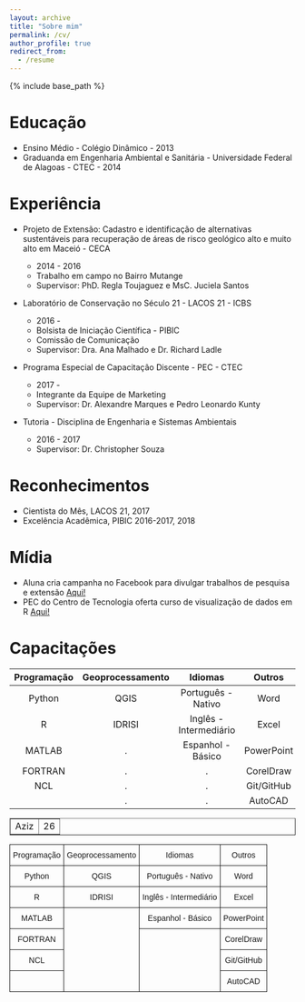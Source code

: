 ```yaml
---
layout: archive
title: "Sobre mim"
permalink: /cv/
author_profile: true
redirect_from:
  - /resume
---
```


{% include base_path %}


Educação
======
* Ensino Médio - Colégio Dinâmico - 2013
* Graduanda em Engenharia Ambiental e Sanitária - Universidade Federal de Alagoas - CTEC - 2014

Experiência
======
* Projeto de Extensão: Cadastro e identificação de alternativas sustentáveis para recuperação de áreas de risco geológico alto e muito alto em Maceió - CECA
  * 2014 - 2016
  * Trabalho em campo no Bairro Mutange
  * Supervisor: PhD. Regla Toujaguez e MsC. Juciela Santos


* Laboratório de Conservação no Século 21 - LACOS 21 - ICBS
  * 2016 -
  * Bolsista de Iniciação Científica - PIBIC
  * Comissão de Comunicação
  * Supervisor: Dra. Ana Malhado e Dr. Richard Ladle


* Programa Especial de Capacitação Discente - PEC - CTEC
  * 2017 -
  * Integrante da Equipe de Marketing
  * Supervisor: Dr. Alexandre Marques e Pedro Leonardo Kunty


* Tutoria - Disciplina de Engenharia e Sistemas Ambientais
  * 2016 - 2017
  * Supervisor: Dr. Christopher Souza

Reconhecimentos
======
* Cientista do Mês, LACOS 21, 2017
* Excelência Acadêmica, PIBIC 2016-2017, 2018

Mídia
======
* Aluna cria campanha no Facebook para divulgar trabalhos de pesquisa e extensão <span style="color:blue"> [Aqui!](http://www.ufal.edu.br/noticias/2017/2/aluna-cria-campanha-no-facebook-para-divulgar-e-promover-trabalhos-de-pesquisa-e-extensao)</span> 
* PEC do Centro de Tecnologia oferta curso de visualização de dados em R <span style="color:blue"> [Aqui!](http://www.ufal.edu.br/estudante/noticias/2017/8/estudantes-do-pec-de-tecnologia-ofertam-curso-de-visualizacao-de-dados-em-r)</span>
   
Capacitações
======


| Programação  	| Geoprocessamento 	|         Idiomas        	|   Outros   	|
|:-------------:|:---------------------:|:-----------------------------:|:-------------:|
|    Python    	|       QGIS       	|   Português - Nativo   	|    Word    	|
|       R      	|      IDRISI      	| Inglês - Intermediário 	|    Excel   	|
|    MATLAB    	|          .            |    Espanhol - Básico   	| PowerPoint 	|
|    FORTRAN   	|          .            |              .                |  CorelDraw 	|
|      NCL     	|          .            |              .                | Git/GitHub 	|
|              	|          .            |              .                |   AutoCAD     |


<table border="1px">
  <tr>
    <td>Aziz</td>
    <td>26</td>
  </tr>
</table>


<style type="text/css">
.tg  {border-collapse:collapse;border-spacing:0;}
.tg td{font-family:Arial, sans-serif;font-size:14px;padding:10px 5px;border-style:solid;border-width:1px;overflow:hidden;word-break:normal;}
.tg th{font-family:Arial, sans-serif;font-size:14px;font-weight:normal;padding:10px 5px;border-style:solid;border-width:1px;overflow:hidden;word-break:normal;}
.tg .tg-baqh{text-align:center;vertical-align:top}
</style>
<table class="tg">
  <tr>
    <th class="tg-baqh">Programação <br></th>
    <th class="tg-baqh">Geoprocessamento</th>
    <th class="tg-baqh">Idiomas</th>
    <th class="tg-baqh">Outros<br></th>
  </tr>
  <tr>
    <td class="tg-baqh">Python</td>
    <td class="tg-baqh">QGIS<br></td>
    <td class="tg-baqh">Português - Nativo<br></td>
    <td class="tg-baqh">Word</td>
  </tr>
  <tr>
    <td class="tg-baqh">R</td>
    <td class="tg-baqh">IDRISI<br></td>
    <td class="tg-baqh">Inglês - Intermediário<br></td>
    <td class="tg-baqh">Excel</td>
  </tr>
  <tr>
    <td class="tg-baqh">MATLAB<br></td>
    <td class="tg-baqh" rowspan="4"></td>
    <td class="tg-baqh">Espanhol - Básico<br></td>
    <td class="tg-baqh">PowerPoint</td>
  </tr>
  <tr>
    <td class="tg-baqh">FORTRAN</td>
    <td class="tg-baqh" rowspan="3"></td>
    <td class="tg-baqh">CorelDraw</td>
  </tr>
  <tr>
    <td class="tg-baqh">NCL</td>
    <td class="tg-baqh">Git/GitHub</td>
  </tr>
  <tr>
    <td class="tg-baqh"></td>
    <td class="tg-baqh">AutoCAD</td>
  </tr>
</table>
